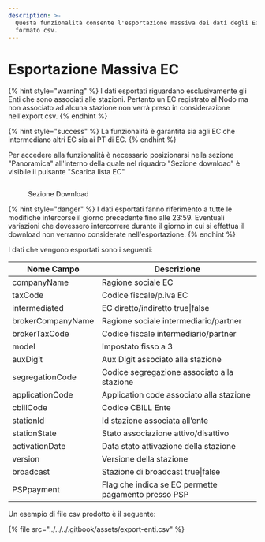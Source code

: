 ```yaml
---
description: >-
  Questa funzionalità consente l'esportazione massiva dei dati degli EC in
  formato csv.
---
```


# Esportazione Massiva EC

{% hint style="warning" %}
I dati esportati riguardano esclusivamente gli Enti che sono associati alle stazioni. Pertanto un EC registrato al Nodo ma non associato ad alcuna stazione non verrà preso in considerazione nell'export csv.
{% endhint %}

{% hint style="success" %}
La funzionalità è garantita sia agli EC che intermediano altri EC sia ai PT di EC.
{% endhint %}

Per accedere alla funzionalità è necessario posizionarsi nella sezione "Panoramica" all'interno della quale nel riquadro "Sezione download" è visibile il pulsante "Scarica lista EC"

<figure><img src="../../../.gitbook/assets/Screenshot 2024-01-25 alle 09.09.55.png" alt=""><figcaption><p>Sezione Download</p></figcaption></figure>

{% hint style="danger" %}
I dati esportati fanno riferimento a tutte le modifiche intercorse il giorno precedente fino alle 23:59. Eventuali variazioni che dovessero intercorrere durante il giorno in cui si effettua il download non verranno considerate nell'esportazione.
{% endhint %}

I dati che vengono esportati sono i seguenti:

| Nome Campo        | Descrizione                                         |
| ----------------- | --------------------------------------------------- |
| companyName       | Ragione sociale EC                                  |
| taxCode           | Codice fiscale/p.iva EC                             |
| intermediated     | EC diretto/indiretto true\|false                    |
| brokerCompanyName | Ragione sociale intermediario/partner               |
| brokerTaxCode     | Codice fiscale intermediario/partner                |
| model             | Impostato fisso a 3                                 |
| auxDigit          | Aux Digit associato alla stazione                   |
| segregationCode   | Codice segregazione associato alla stazione         |
| applicationCode   | Application code associato alla stazione            |
| cbillCode         | Codice CBILL Ente                                   |
| stationId         | Id stazione associata all’ente                      |
| stationState      | Stato associazione attivo/disattivo                 |
| activationDate    | Data stato attivazione della stazione               |
| version           | Versione della stazione                             |
| broadcast         | Stazione di broadcast true\|false                   |
| PSPpayment        | Flag che indica se EC permette pagamento presso PSP |

Un esempio di file csv prodotto è il seguente:

{% file src="../../../.gitbook/assets/export-enti.csv" %}

